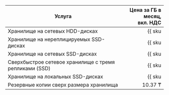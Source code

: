 | Услуга                                  | Цена за ГБ в месяц,<br>вкл. НДС                               |
|-----------------------------------------|---------------------------------------------------------------------------:|
| Хранилище на сетевых HDD-дисках         | {{ sku|KZT|mdb.cluster.network-hdd.greenplum|month|string }}               |
| Хранилище на нереплицируемых SSD-дисках | {{ sku|KZT|mdb.cluster.network-ssd-nonreplicated.greenplum|month|string }} |
| Хранилище на сетевых SSD-дисках         | {{ sku|KZT|mdb.cluster.network-nvme.greenplum|month|string }}              |
| Сверхбыстрое сетевое хранилище с тремя репликами (SSD) | {{ sku|KZT|mdb.cluster.network-ssd-io-m3.greenplum|month|string }} |
| Хранилище на локальных SSD-дисках       | {{ sku|KZT|mdb.cluster.local-nvme.greenplum|month|string }}                |
| Резервные копии сверх размера хранилища | 10.37 ₸ |
